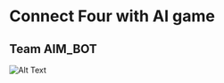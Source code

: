 # Connect Four with AI game
## Team AIM_BOT
![Alt Text](https://media.giphy.com/media/vFKqnCdLPNOKc/giphy.gif)
